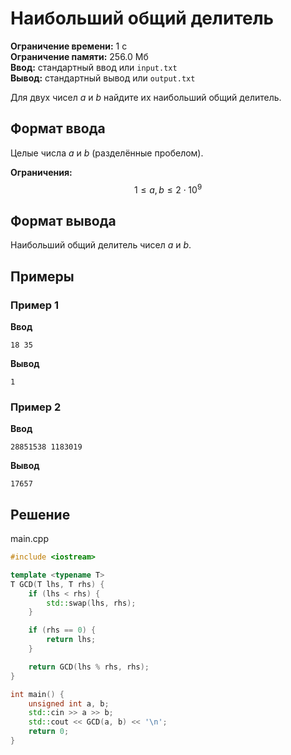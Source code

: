 # Наибольший общий делитель

**Ограничение времени:** 1 с  
**Ограничение памяти:** 256.0 Мб  
**Ввод:** стандартный ввод или `input.txt`  
**Вывод:** стандартный вывод или `output.txt`

Для двух чисел $a$ и $b$ найдите их наибольший общий делитель.

## Формат ввода

Целые числа $a$ и $b$ (разделённые пробелом).

**Ограничения:**  
$$
1 \leq a, b \leq 2 \cdot 10^9
$$

## Формат вывода

Наибольший общий делитель чисел $a$ и $b$.

## Примеры

### Пример 1

**Ввод**  
```
18 35
```

**Вывод**  
```
1
```

### Пример 2

**Ввод**  
```
28851538 1183019
```

**Вывод**  
```
17657
```
## Решение

main.cpp
```cpp
#include <iostream>

template <typename T>
T GCD(T lhs, T rhs) {
    if (lhs < rhs) {
        std::swap(lhs, rhs);
    }

    if (rhs == 0) {
        return lhs;
    }

    return GCD(lhs % rhs, rhs);
}

int main() {
    unsigned int a, b;
    std::cin >> a >> b;
    std::cout << GCD(a, b) << '\n';
    return 0;
}
```
